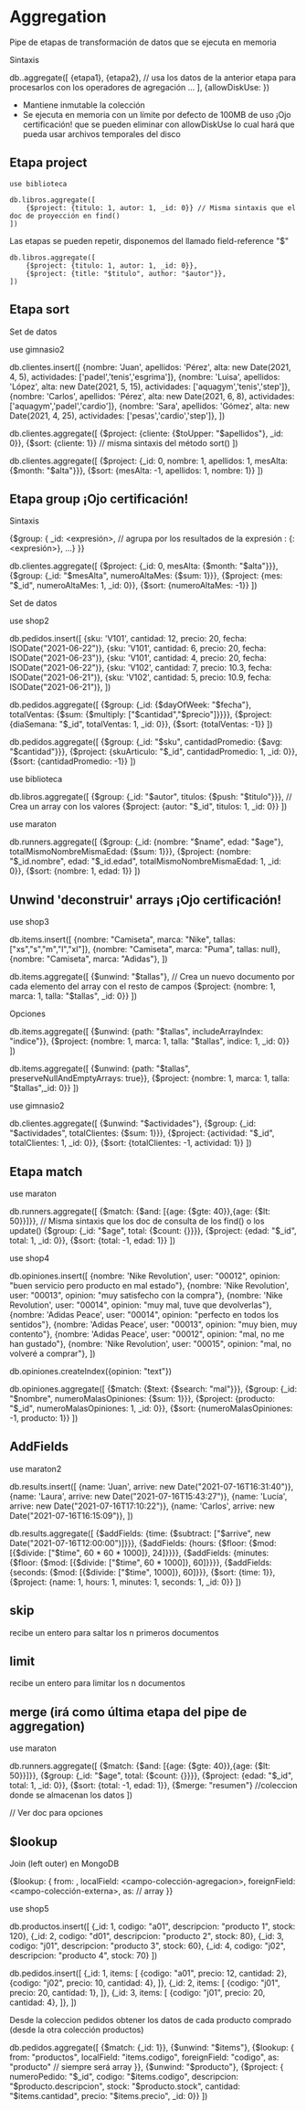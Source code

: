 # Aggregation

Pipe de etapas de transformación de datos que se ejecuta en memoria

Sintaxis

db.<coleccion>.aggregate([
    {etapa1}, 
    {etapa2}, // usa los datos de la anterior etapa para procesarlos con los operadores de agregación
    ...
], {allowDiskUse: <boolean>})

- Mantiene inmutable la colección
- Se ejecuta en memoria con un límite por defecto de 100MB de uso ¡Ojo certificación! que se pueden eliminar
con allowDiskUse lo cual hará que pueda usar archivos temporales del disco

## Etapa project

```
use biblioteca

db.libros.aggregate([
    {$project: {titulo: 1, autor: 1, _id: 0}} // Misma sintaxis que el doc de proyección en find()
])
```

Las etapas se pueden repetir, disponemos del llamado field-reference "$<nombre-campo-etapa-anterior>"

```
db.libros.aggregate([
    {$project: {titulo: 1, autor: 1, _id: 0}},
    {$project: {title: "$titulo", author: "$autor"}},
])
```

## Etapa sort

Set de datos

use gimnasio2

db.clientes.insert([
    {nombre: 'Juan', apellidos: 'Pérez', alta: new Date(2021, 4, 5), actividades: ['padel','tenis','esgrima']},
    {nombre: 'Luisa', apellidos: 'López', alta: new Date(2021, 5, 15), actividades: ['aquagym','tenis','step']},
    {nombre: 'Carlos', apellidos: 'Pérez', alta: new Date(2021, 6, 8), actividades: ['aquagym','padel','cardio']},
    {nombre: 'Sara', apellidos: 'Gómez', alta: new Date(2021, 4, 25), actividades: ['pesas','cardio','step']},
])

db.clientes.aggregate([
    {$project: {cliente: {$toUpper: "$apellidos"}, _id: 0}},
    {$sort: {cliente: 1}} // misma sintaxis del método sort()
])

db.clientes.aggregate([
    {$project: {_id: 0, nombre: 1, apellidos: 1, mesAlta: {$month: "$alta"}}},
    {$sort: {mesAlta: -1, apellidos: 1, nombre: 1}}
])

## Etapa group ¡Ojo certificación!

Sintaxis

{$group: {
    _id: <expresión>, // agrupa por los resultados de la expresión
    <campo>: {<acumulador>: <expresión>},
    ...}
}}

db.clientes.aggregate([
    {$project: {_id: 0, mesAlta: {$month: "$alta"}}},
    {$group: {_id: "$mesAlta", numeroAltaMes: {$sum: 1}}},
    {$project: {mes: "$_id", numeroAltaMes: 1, _id: 0}},
    {$sort: {numeroAltaMes: -1}}
])

Set de datos

use shop2

db.pedidos.insert([
    {sku: 'V101', cantidad: 12, precio: 20, fecha: ISODate("2021-06-22")},
    {sku: 'V101', cantidad: 6, precio: 20, fecha: ISODate("2021-06-23")},
    {sku: 'V101', cantidad: 4, precio: 20, fecha: ISODate("2021-06-22")},
    {sku: 'V102', cantidad: 7, precio: 10.3, fecha: ISODate("2021-06-21")},
    {sku: 'V102', cantidad: 5, precio: 10.9, fecha: ISODate("2021-06-21")},
])

db.pedidos.aggregate([
    {$group: {_id: {$dayOfWeek: "$fecha"}, totalVentas: {$sum: {$multiply: ["$cantidad","$precio"]}}}},
    {$project: {diaSemana: "$_id", totalVentas: 1, _id: 0}},
    {$sort: {totalVentas: -1}}
])

db.pedidos.aggregate([
    {$group: {_id: "$sku", cantidadPromedio: {$avg: "$cantidad"}}},
    {$project: {skuArticulo: "$_id", cantidadPromedio: 1, _id: 0}},
    {$sort: {cantidadPromedio: -1}}
])

use biblioteca

db.libros.aggregate([
    {$group: {_id: "$autor", titulos: {$push: "$titulo"}}}, // Crea un array con los valores
    {$project: {autor: "$_id", titulos: 1, _id: 0}}
])

use maraton

db.runners.aggregate([
    {$group: {_id: {nombre: "$name", edad: "$age"}, totalMismoNombreMismaEdad: {$sum: 1}}},
    {$project: {nombre: "$_id.nombre", edad: "$_id.edad", totalMismoNombreMismaEdad: 1, _id: 0}},
    {$sort: {nombre: 1, edad: 1}}
])

## Unwind 'deconstruir' arrays ¡Ojo certificación!

use shop3

db.items.insert([
    {nombre: "Camiseta", marca: "Nike", tallas: ["xs","s","m","l","xl"]},
    {nombre: "Camiseta", marca: "Puma", tallas: null},
    {nombre: "Camiseta", marca: "Adidas"},
])

db.items.aggregate([
    {$unwind: "$tallas"}, // Crea un nuevo documento por cada elemento del array con el resto de campos
    {$project: {nombre: 1, marca: 1, talla: "$tallas", _id: 0}}
])

Opciones

db.items.aggregate([
    {$unwind: {path: "$tallas", includeArrayIndex: "indice"}}, 
    {$project: {nombre: 1, marca: 1, talla: "$tallas", indice: 1, _id: 0}}
])


db.items.aggregate([
    {$unwind: {path: "$tallas", preserveNullAndEmptyArrays: true}}, 
    {$project: {nombre: 1, marca: 1, talla: "$tallas",_id: 0}}
])

use gimnasio2

db.clientes.aggregate([
    {$unwind: "$actividades"},
    {$group: {_id: "$actividades", totalClientes: {$sum: 1}}},
    {$project: {actividad: "$_id", totalClientes: 1, _id: 0}},
    {$sort: {totalClientes: -1, actividad: 1}}
])

## Etapa match

use maraton

db.runners.aggregate([
    {$match: {$and: [{age: {$gte: 40}},{age: {$lt: 50}}]}}, // Misma sintaxis que los doc de consulta de los find() o los update()
    {$group: {_id: "$age", total: {$count: {}}}},
    {$project: {edad: "$_id", total: 1, _id: 0}},
    {$sort: {total: -1, edad: 1}}
])

use shop4

db.opiniones.insert([
    {nombre: 'Nike Revolution', user: "00012", opinion: "buen servicio pero producto en mal estado"},
    {nombre: 'Nike Revolution', user: "00013", opinion: "muy satisfecho con la compra"},
    {nombre: 'Nike Revolution', user: "00014", opinion: "muy mal, tuve que devolverlas"},
    {nombre: 'Adidas Peace', user: "00014", opinion: "perfecto en todos los sentidos"},
    {nombre: 'Adidas Peace', user: "00013", opinion: "muy bien, muy contento"},
    {nombre: 'Adidas Peace', user: "00012", opinion: "mal, no me han gustado"},
    {nombre: 'Nike Revolution', user: "00015", opinion: "mal, no volveré a comprar"},
])

db.opiniones.createIndex({opinion: "text"})

db.opiniones.aggregate([
    {$match: {$text: {$search: "mal"}}},
    {$group: {_id: "$nombre", numeroMalasOpiniones: {$sum: 1}}},
    {$project: {producto: "$_id", numeroMalasOpiniones: 1, _id: 0}},
    {$sort: {numeroMalasOpiniones: -1, producto: 1}}
])

## AddFields

use maraton2

db.results.insert([
    {name: 'Juan', arrive: new Date("2021-07-16T16:31:40")},
    {name: 'Laura', arrive: new Date("2021-07-16T15:43:27")},
    {name: 'Lucía', arrive: new Date("2021-07-16T17:10:22")},
    {name: 'Carlos', arrive: new Date("2021-07-16T16:15:09")},
])

db.results.aggregate([
    {$addFields: {time: {$subtract: ["$arrive", new Date("2021-07-16T12:00:00")]}}},
    {$addFields: {hours: {$floor: {$mod: [{$divide: ["$time", 60 * 60 * 1000]}, 24]}}}},
    {$addFields: {minutes: {$floor: {$mod: [{$divide: ["$time", 60 * 1000]}, 60]}}}},
    {$addFields: {seconds: {$mod: [{$divide: ["$time", 1000]}, 60]}}},
    {$sort: {time: 1}},
    {$project: {name: 1, hours: 1, minutes: 1, seconds: 1, _id: 0}}
])

## skip

recibe un entero para saltar los n primeros documentos

## limit

recibe un entero para limitar los n documentos

## merge (irá como última etapa del pipe de aggregation)

use maraton

db.runners.aggregate([
    {$match: {$and: [{age: {$gte: 40}},{age: {$lt: 50}}]}},
    {$group: {_id: "$age", total: {$count: {}}}},
    {$project: {edad: "$_id", total: 1, _id: 0}},
    {$sort: {total: -1, edad: 1}},
    {$merge: "resumen"} //coleccion donde se almacenan los datos
])

// Ver doc para opciones


## $lookup
Join (left outer) en MongoDB

{$lookup: {
    from: <coleccion-externa>,
    localField: <campo-colección-agregacion>,
    foreignField: <campo-colección-externa>,
    as: <nombre-campo-salida> // array
}}

use shop5

db.productos.insert([
    {_id: 1, codigo: "a01", descripcion: "producto 1", stock: 120},
    {_id: 2, codigo: "d01", descripcion: "producto 2", stock: 80},
    {_id: 3, codigo: "j01", descripcion: "producto 3", stock: 60},
    {_id: 4, codigo: "j02", descripcion: "producto 4", stock: 70}
])

db.pedidos.insert([
    {_id: 1, items: [
        {codigo: "a01", precio: 12, cantidad: 2},
        {codigo: "j02", precio: 10, cantidad: 4},
    ]},
    {_id: 2, items: [
        {codigo: "j01", precio: 20, cantidad: 1},
    ]},
    {_id: 3, items: [
        {codigo: "j01", precio: 20, cantidad: 4},
    ]},
])

Desde la coleccion pedidos obtener los datos de cada producto comprado (desde la otra colección productos)

db.pedidos.aggregate([
    {$match: {_id: 1}},
    {$unwind: "$items"},
    {$lookup: {
        from: "productos",
        localField: "items.codigo",
        foreignField: "codigo",
        as: "producto" // siempre será array
    }},
    {$unwind: "$producto"},
    {$project: {
        numeroPedido: "$_id", 
        codigo: "$items.codigo", 
        descripcion: "$producto.descripcion",
        stock: "$producto.stock",
        cantidad: "$items.cantidad",
        precio: "$items.precio",
        _id: 0}}
])